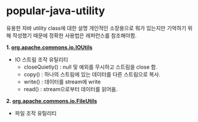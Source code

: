 # popular-java-utility
유용한 자바 utility class에 대한 설명
개인적인 소장용으로 뭐가 있는지만 기억하기 위해 작성했기 때문에 정확한 사용법은 레퍼런스를 참조해야함.


<b> 1. <a href="/src/main/java/yjh/utility/apache/commons/io/IOUtils/"> org.apache.commons.io.IOUtils </a> </b>
 - IO 스트림 조작 유틸리티
 	- closeQuietly() : null 및 예외를 무시하고 스트림을 close 함.
	- copy() : 하나의 스트림에 있는 데이터를 다른 스트림으로 복사.
	- write() : 데이터를 stream에 write
	- read() : stream으로부터 데이터를 읽어옴.
	

<b> 2. <a href="/src/main/java/yjh/utility/apache/commons/io/FileUtils/"> org.apache.commons.io.FileUtils </a> </b>
 - 파일 조작 유틸리티
 	
